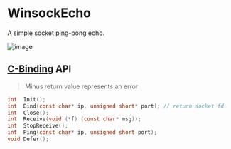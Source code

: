 # WinsockEcho
A simple socket ping-pong echo.

![image](https://user-images.githubusercontent.com/41315874/190897249-445ff4f3-58c0-4583-8c04-eba6fd65d010.png)

## [C-Binding](https://github.com/wa-kakalala/WSEchoDLL) API
> Minus return value represents an error
```c
int  Init();
int  Bind(const char* ip, unsigned short* port); // return socket fd
int  Close();
int  Receive(void (*f) (const char* msg));
int  StopReceive();
int  Ping(const char* ip, unsigned short port);
void Defer();
```
